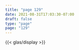 ```yaml
---
title: "page 129"
date: 2021-08-31T17:03:30-07:00
draft: false
type: "page"
page: "129"
---
```


{{< glas/display >}}
